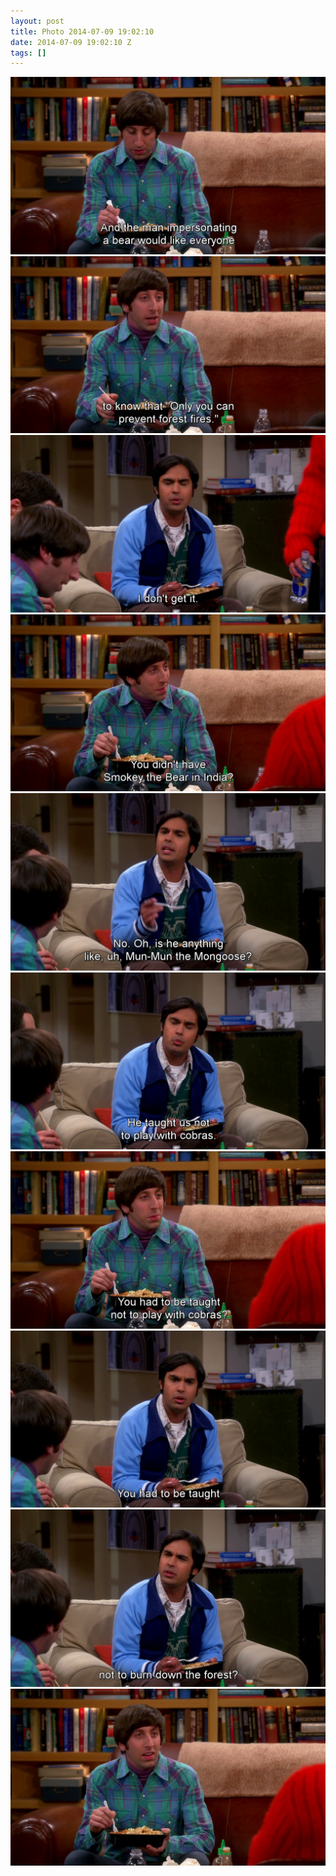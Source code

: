 ```yaml
---
layout: post
title: Photo 2014-07-09 19:02:10
date: 2014-07-09 19:02:10 Z
tags: []
---
```

![](/media/2014/07/91274401971_0.png)
![](/media/2014/07/91274401971_1.png)
![](/media/2014/07/91274401971_2.png)
![](/media/2014/07/91274401971_3.png)
![](/media/2014/07/91274401971_4.png)
![](/media/2014/07/91274401971_5.png)
![](/media/2014/07/91274401971_6.png)
![](/media/2014/07/91274401971_7.png)
![](/media/2014/07/91274401971_8.png)
![](/media/2014/07/91274401971_9.png)
